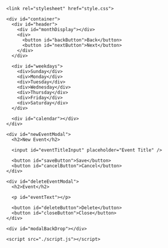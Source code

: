 <!DOCTYPE html>
<html lang="en">
  <head>
    <meta charset="UTF-8">
    <meta name="viewport" content="width=device-width, initial-scale=1.0">
    <title>Calendar App Vanilla JS</title>

    <link rel="stylesheet" href="style.css">
  </head>
  <body>
    
    <div id="container">
      <div id="header">
        <div id="monthDisplay"></div>
        <div>
          <button id="backButton">Back</button>
          <button id="nextButton">Next</button>
        </div>
      </div>

      <div id="weekdays">
        <div>Sunday</div>
        <div>Monday</div>
        <div>Tuesday</div>
        <div>Wednesday</div>
        <div>Thursday</div>
        <div>Friday</div>
        <div>Saturday</div>
      </div>

      <div id="calendar"></div>
    </div>

    <div id="newEventModal">
      <h2>New Event</h2>

      <input id="eventTitleInput" placeholder="Event Title" />

      <button id="saveButton">Save</button>
      <button id="cancelButton">Cancel</button>
    </div>

    <div id="deleteEventModal">
      <h2>Event</h2>

      <p id="eventText"></p>

      <button id="deleteButton">Delete</button>
      <button id="closeButton">Close</button>
    </div>

    <div id="modalBackDrop"></div>

    <script src="./script.js"></script>
  </body>
</html>

